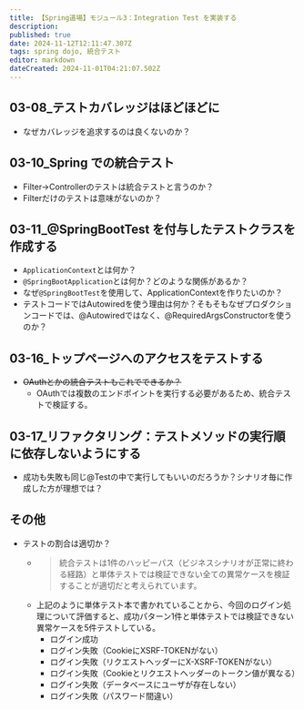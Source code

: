 ```yaml
---
title: 【Spring道場】モジュール3：Integration Test を実装する
description: 
published: true
date: 2024-11-12T12:11:47.307Z
tags: spring dojo, 統合テスト
editor: markdown
dateCreated: 2024-11-01T04:21:07.502Z
---
```


## 03-08_テストカバレッジはほどほどに
- なぜカバレッジを追求するのは良くないのか？

## 03-10_Spring での統合テスト
- Filter→Controllerのテストは統合テストと言うのか？
- Filterだけのテストは意味がないのか？

## 03-11_@SpringBootTest を付与したテストクラスを作成する
- `ApplicationContext`とは何か？
- `@SpringBootApplication`とは何か？どのような関係があるか？
- なぜ`@SpringBootTest`を使用して、ApplicationContextを作りたいのか？
- テストコードではAutowiredを使う理由は何か？そもそもなぜプロダクションコードでは、@Autowiredではなく、@RequiredArgsConstructorを使うのか？

## 03-16_トップページへのアクセスをテストする
- ~~OAuthとかの統合テストもこれでできるか？~~
	- OAuthでは複数のエンドポイントを実行する必要があるため、統合テストで検証する。

## 03-17_リファクタリング：テストメソッドの実行順に依存しないようにする
- 成功も失敗も同じ@Testの中で実行してもいいのだろうか？シナリオ毎に作成した方が理想では？

## その他
- テストの割合は適切か？
	- > 統合テストは1件のハッピーパス（ビジネスシナリオが正常に終わる経路）と単体テストでは検証できない全ての異常ケースを検証することが適切だと考えられています。
  - 上記のように単体テスト本で書かれていることから、今回のログイン処理について評価すると、成功パターン1件と単体テストでは検証できない異常ケースを5件テストしている。
  	- ログイン成功
  	- ログイン失敗（CookieにXSRF-TOKENがない）
    - ログイン失敗（リクエストヘッダーにX-XSRF-TOKENがない）
    - ログイン失敗（Cookieとリクエストヘッダーのトークン値が異なる）
    - ログイン失敗（データベースにユーザが存在しない）
    - ログイン失敗（パスワード間違い）